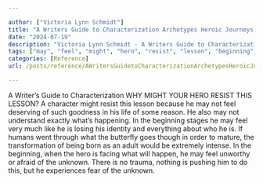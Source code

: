 ```yaml
---

author: ["Victoria Lynn Schmidt"]
title: "A Writers Guide to Characterization Archetypes Heroic Journeys and Other Elements of Dynamic Character Development - part0027_split_003.html"
date: "2024-07-19"
description: "Victoria Lynn Schmidt - A Writers Guide to Characterization Archetypes Heroic Journeys and Other Elements of Dynamic Character Development"
tags: ["may", "feel", "might", "hero", "resist", "lesson", "beginning", "unknown", "writer", "guide", "characterization", "character", "deserving", "goodness", "life", "reason", "also", "understand", "exactly", "happening", "stage", "much", "like", "losing", "identity"]
categories: [Reference]
url: /posts/reference/AWritersGuidetoCharacterizationArchetypesHeroicJourneysandOtherElementsofDynamicCharacterDevelopment-part0027split003html

---
```



A Writer’s Guide to Characterization
WHY MIGHT YOUR HERO RESIST THIS LESSON?
A character might resist this lesson because he may not feel deserving of such goodness in his life of some reason. He also may not understand exactly what’s happening. In the beginning stages he may feel very much like he is losing his identity and everything about who he is. If humans went through what the butterfly goes though in order to mature, the transformation of being born as an adult would be extremely intense.
In the beginning, when the hero is facing what will happen, he may feel unworthy or afraid of the unknown. There is no trauma, nothing is pushing him to do this, but he experiences fear of the unknown.
